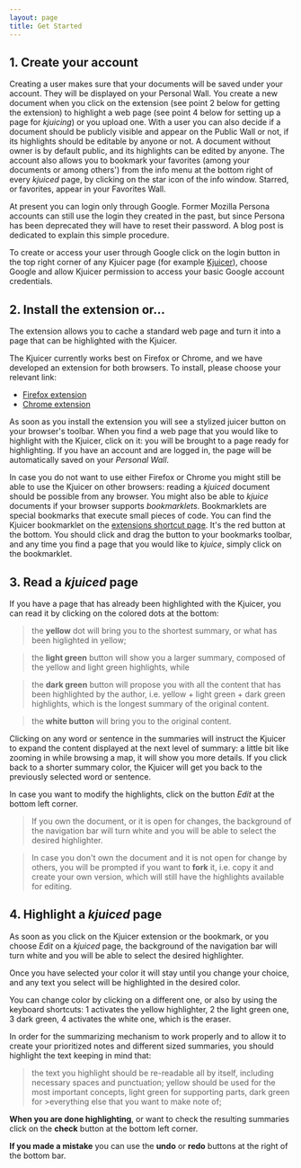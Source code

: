 ```yaml
---
layout: page
title: Get Started
---
```


## 1. Create your account
Creating a user makes sure that your documents will be saved under your account. They will be displayed on your Personal Wall. You create a new document when you click on the extension (see point 2 below for getting the extension) to highlight a web page (see point 4 below for setting up a page for *kjuicing*) or you upload one. With a user you can also decide if a document should be publicly visible and appear on the Public Wall or not, if its highlights should be editable by anyone or not. A document without owner is by default public, and its highlights can be edited by anyone. The account also allows you to bookmark your favorites (among your documents or among others') from the info menu at the bottom right of every *kjuiced* page, by clicking on the star icon of the info window. Starred, or favorites, appear in your Favorites Wall.

At present you can login only through Google. Former Mozilla Persona accounts can still use the login they created in the past, but since Persona has been deprecated they will have to reset their password. A blog post is dedicated to explain this simple procedure.

To create or access your user through Google click on the login button in the top right corner of any Kjuicer page (for example <a href="http://alpha.kjuicer.com/cache/4549/show/#l:1,c:on" target="_blank">Kjuicer</a>), choose Google and allow Kjuicer permission to access your basic Google account credentials.  

## 2. Install the extension or...
The extension allows you to cache a standard web page and turn it into a page that can be highlighted with the Kjuicer.

The Kjuicer currently works best on Firefox or Chrome, and we have developed an extension for both browsers. 
To install, please choose your relevant link:
  - [Firefox extension][kj1]
  - [Chrome extension][kj2]

As soon as you install the extension you will see a stylized juicer button on your browser's toolbar. When you find a web page that you would like to highlight with the Kjuicer, click on it: you will be brought to a page ready for highlighting. If you have an account and are logged in, the page will be automatically saved on your *Personal Wall*.

In case you do not want to use either Firefox or Chrome you might still be able to use the Kjuicer on other browsers: reading a *kjuiced* document should be possible from any browser. You might also be able to *kjuice* documents if your browser supports *bookmarklets*. Bookmarklets are special bookmarks that execute small pieces of code.
You can find the Kjuicer bookmarklet on the [extensions shortcut page][kj3]. It's the red button at the bottom. You should click and drag the button to your bookmarks toolbar, and any time you find a page that you would like to *kjuice*, simply click on the bookmarklet.

## 3. Read a *kjuiced* page
If you have a page that has already been highlighted with the Kjuicer, you can read it by clicking on the colored dots at the bottom:
> the **yellow** dot will bring you to the shortest summary, or what has been higlighted in yellow;

> the **light green** button will show you a larger summary, composed of the yellow and light green highlights, while 

> the **dark green** button will propose you with all the content that has been highlighted by the author, i.e. yellow + light green + dark green highlights, which is the longest summary of the original content.

> the **white button** will bring you to the original content.

Clicking on any word or sentence in the summaries will instruct the Kjuicer to expand the content displayed at the next level of summary: a little bit like zooming in while browsing a map, it will show you more details. If you click back to a shorter summary color, the Kjuicer will get you back to the previously selected word or sentence.

In case you want to modify the highlights, click on the button *Edit* at the bottom left corner. 
> If you own the document, or it is open for changes, the background of the navigation bar will turn white 
> and you will be able to select the desired highlighter.

> In case you don't own the document and it is not open for change by others, you will be prompted if you 
> want to **fork** it, i.e. copy it and create your own version, which will still have the highlights available 
> for editing.

## 4. Highlight a *kjuiced* page
As soon as you click on the Kjuicer extension or the bookmark, or you choose *Edit* on a *kjuiced* page, the background of the navigation bar will turn white and you will be able to select the desired highlighter. 

Once you have selected your color it will stay until you change your choice, and any text you select will be highlighted in the desired color. 

You can change color by clicking on a different one, or also by using the keyboard shortcuts: 1 activates the yellow highlighter, 2 the light green one, 3 dark green, 4 activates the white one, which is the eraser.

In order for the summarizing mechanism to work properly and to allow it to create your prioritized notes and different sized summaries, you should highlight the text keeping in mind that:
> the text you highlight should be re-readable all by itself, including necessary spaces and punctuation;
> yellow should be used for the most important concepts, light green for supporting parts, dark green for >everything else that you want to make note of;

**When you are done highlighting**, or want to check the resulting summaries click on the **check** button at the bottom left corner.

**If you made a mistake** you can use the **undo** or **redo** buttons at the right of the bottom bar.


[kj1]: https://addons.mozilla.org/en-US/firefox/addon/kjuicer/
[kj2]: https://chrome.google.com/webstore/detail/kjuicer/kgjcgankonbfhdgpfdbggfifpcabocno
[kj3]: http://alpha.kjuicer.com/cache/extension/
